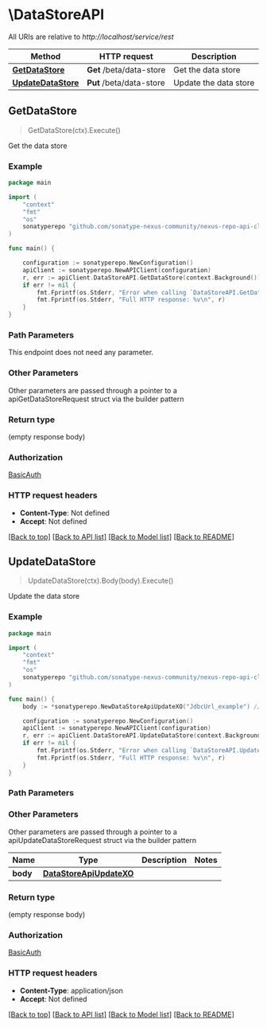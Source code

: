 # \DataStoreAPI

All URIs are relative to *http://localhost/service/rest*

Method | HTTP request | Description
------------- | ------------- | -------------
[**GetDataStore**](DataStoreAPI.md#GetDataStore) | **Get** /beta/data-store | Get the data store
[**UpdateDataStore**](DataStoreAPI.md#UpdateDataStore) | **Put** /beta/data-store | Update the data store



## GetDataStore

> GetDataStore(ctx).Execute()

Get the data store

### Example

```go
package main

import (
	"context"
	"fmt"
	"os"
	sonatyperepo "github.com/sonatype-nexus-community/nexus-repo-api-client-go/v3"
)

func main() {

	configuration := sonatyperepo.NewConfiguration()
	apiClient := sonatyperepo.NewAPIClient(configuration)
	r, err := apiClient.DataStoreAPI.GetDataStore(context.Background()).Execute()
	if err != nil {
		fmt.Fprintf(os.Stderr, "Error when calling `DataStoreAPI.GetDataStore``: %v\n", err)
		fmt.Fprintf(os.Stderr, "Full HTTP response: %v\n", r)
	}
}
```

### Path Parameters

This endpoint does not need any parameter.

### Other Parameters

Other parameters are passed through a pointer to a apiGetDataStoreRequest struct via the builder pattern


### Return type

 (empty response body)

### Authorization

[BasicAuth](../README.md#BasicAuth)

### HTTP request headers

- **Content-Type**: Not defined
- **Accept**: Not defined

[[Back to top]](#) [[Back to API list]](../README.md#documentation-for-api-endpoints)
[[Back to Model list]](../README.md#documentation-for-models)
[[Back to README]](../README.md)


## UpdateDataStore

> UpdateDataStore(ctx).Body(body).Execute()

Update the data store

### Example

```go
package main

import (
	"context"
	"fmt"
	"os"
	sonatyperepo "github.com/sonatype-nexus-community/nexus-repo-api-client-go/v3"
)

func main() {
	body := *sonatyperepo.NewDataStoreApiUpdateXO("JdbcUrl_example") // DataStoreApiUpdateXO |  (optional)

	configuration := sonatyperepo.NewConfiguration()
	apiClient := sonatyperepo.NewAPIClient(configuration)
	r, err := apiClient.DataStoreAPI.UpdateDataStore(context.Background()).Body(body).Execute()
	if err != nil {
		fmt.Fprintf(os.Stderr, "Error when calling `DataStoreAPI.UpdateDataStore``: %v\n", err)
		fmt.Fprintf(os.Stderr, "Full HTTP response: %v\n", r)
	}
}
```

### Path Parameters



### Other Parameters

Other parameters are passed through a pointer to a apiUpdateDataStoreRequest struct via the builder pattern


Name | Type | Description  | Notes
------------- | ------------- | ------------- | -------------
 **body** | [**DataStoreApiUpdateXO**](DataStoreApiUpdateXO.md) |  | 

### Return type

 (empty response body)

### Authorization

[BasicAuth](../README.md#BasicAuth)

### HTTP request headers

- **Content-Type**: application/json
- **Accept**: Not defined

[[Back to top]](#) [[Back to API list]](../README.md#documentation-for-api-endpoints)
[[Back to Model list]](../README.md#documentation-for-models)
[[Back to README]](../README.md)

